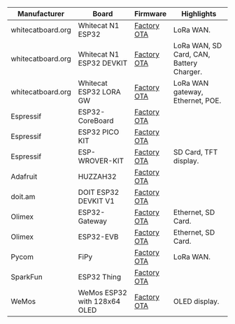 
| Manufacturer | Board | Firmware | Highlights |
| -- | -- | -- | -- |
| whitecatboard.org | Whitecat N1 ESP32 | [Factory](./Firmware-Whitecat-N1-ESP32)<br/>[OTA](./Firmware-Whitecat-N1-ESP32-with-OTA) | LoRa WAN. |
| whitecatboard.org | Whitecat N1 ESP32 DEVKIT | [Factory](./Firmware-Whitecat-N1-ESP32-DEVKIT)<br/>[OTA](./Firmware-Whitecat-N1-ESP32-DEVKIT-with-OTA) | LoRa WAN, SD Card, CAN, Battery Charger. |
| whitecatboard.org | Whitecat ESP32 LORA GW | [Factory](./Firmware-Whitecat-ESP32-LORA-GW)<br/>[OTA](./Firmware-Whitecat-ESP32-LORA-GW-with-OTA) | LoRa WAN gateway, Ethernet, POE. |
| Espressif| ESP32-CoreBoard | [Factory](./Firmware-Espressif-Systems-ESP32-CoreBoard)<br/>[OTA](./Firmware-Espressif-Systems-ESP32-CoreBoard-with-OTA)
| Espressif | ESP32 PICO KIT | [Factory](./Firmware-Espressif-Systems-ESP32-PICO-KIT)<br/>[OTA](./Firmware-Espressif-Systems-ESP32-PICO-KIT-with-OTA)
| Espressif | ESP-WROVER-KIT | [Factory](./Firmware-Espressif-Systems-ESP-WROVER-KIT)<br/>[OTA](./Firmware-Espressif-Systems-ESP-WROVER-KIT-with-OTA) | SD Card, TFT display. 
| Adafruit | HUZZAH32 | [Factory](./Firmware-Adafruit-HUZZAH32)<br/>[OTA](./Firmware-Adafruit-HUZZAH32-with-OTA)
| doit.am | DOIT ESP32 DEVKIT V1 | [Factory](./Firmware-DOIT-ESP32-DEVKIT-V1)<br/>[OTA](./Firmware-DOIT-ESP32-DEVKIT-V1-with-OTA)
| Olimex | ESP32-Gateway | [Factory](./Firmware-Olimex-ESP32-Gateway)<br/>[OTA](./Firmware-Olimex-ESP32-Gateway-with-OTA) | Ethernet, SD Card.
| Olimex | ESP32-EVB | [Factory](./Firmware-Olimex-ESP32-EVB)<br/>[OTA](./Firmware-Olimex-ESP32-EVB-with-OTA) | Ethernet, SD Card.
| Pycom | FiPy | [Factory](./Firmware-Pycom-FIPY)<br/>[OTA](./Firmware-Pycom-FIPY-with-OTA) | LoRa WAN.
| SparkFun | ESP32 Thing | [Factory](./Firmware-SparkFun-ESP32-Thing)<br/>[OTA](./Firmware-SparkFun-ESP32-Thing-with-OTA)
| WeMos | WeMos ESP32 with 128x64 OLED | [Factory](./Firmware-WeMos-ESP32-with-128x64-OLED)<br/>[OTA](./Firmware-WeMos-ESP32-with-128x64-OLED-with-OTA) | OLED display.
